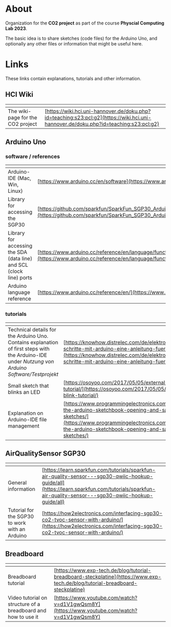 # About

Organization for the **CO2 project** as part of the course **Physcial Computing Lab 2023**.

The basic idea is to share sketches (code files) for the Arduino Uno,
and optionally any other files or information that might be useful here.

# Links

These links contain explanations, tutorials and other information.

## HCI Wiki

| <!-- -->    | <!-- -->    |
|-------------|-------------|
| The wiki-page for the CO2 project         | [https://wiki.hci.uni-hannover.de/doku.php?id=teaching:s23:pcl:g2](https://wiki.hci.uni-hannover.de/doku.php?id=teaching:s23:pcl:g2)         |

## Arduino Uno

### software / references

| <!-- -->    | <!-- -->    |
| ------------- | ------------- |
| Arduino-IDE (Mac, Win, Linux)  | [https://www.arduino.cc/en/software](https://www.arduino.cc/en/software) |
| Library for accessing the SGP30  | [https://github.com/sparkfun/SparkFun_SGP30_Arduino_Library](https://github.com/sparkfun/SparkFun_SGP30_Arduino_Library)  |
| Library for accessing the SDA (data line) and SCL (clock line) ports | [https://www.arduino.cc/reference/en/language/functions/communication/wire/](https://www.arduino.cc/reference/en/language/functions/communication/wire/) |
| Arduino language reference        | [https://www.arduino.cc/reference/en/](https://www.arduino.cc/reference/en/)    |

### tutorials 

| <!-- -->    | <!-- -->    |
| ------------- | ------------- |
|  Technical details for the Arduino Uno. Contains explanation of first steps with the Arduino-IDE under *Nutzung von Arduino Software/Testprojekt*        | [https://knowhow.distrelec.com/de/elektronik/erste-schritte-mit-arduino-eine-anleitung-fuer-anfaenger-2/](https://knowhow.distrelec.com/de/elektronik/erste-schritte-mit-arduino-eine-anleitung-fuer-anfaenger-2/)              |
| Small sketch that blinks an LED       |[https://osoyoo.com/2017/05/05/external-led-blink-tutorial/](https://osoyoo.com/2017/05/05/external-led-blink-tutorial/)  |
| Explanation on Arduino-IDE file management  |[https://www.programmingelectronics.com/understanding-the-arduino-sketchbook-opening-and-saving-arduino-sketches/](https://www.programmingelectronics.com/understanding-the-arduino-sketchbook-opening-and-saving-arduino-sketches/)  |

## AirQualitySensor SGP30

| <!-- -->    | <!-- -->    |
| ------------- | ------------- |
| General information  | [https://learn.sparkfun.com/tutorials/sparkfun-air-quality-sensor---sgp30-qwiic-hookup-guide/all](https://learn.sparkfun.com/tutorials/sparkfun-air-quality-sensor---sgp30-qwiic-hookup-guide/all)  |
| Tutorial for the SGP30 to work with an Arduino  | [https://how2electronics.com/interfacing-sgp30-co2-tvoc-sensor-with-arduino/](https://how2electronics.com/interfacing-sgp30-co2-tvoc-sensor-with-arduino/)  |

## Breadboard

| <!-- -->    | <!-- -->    |
| ------------- | ------------- |
| Breadboard tutorial | [https://www.exp-tech.de/blog/tutorial-breadboard-steckplatine](https://www.exp-tech.de/blog/tutorial-breadboard-steckplatine) |
| Video tutorial on structure of a breadboard and how to use it| [https://www.youtube.com/watch?v=d1V1gwQsm8Y](https://www.youtube.com/watch?v=d1V1gwQsm8Y)  |






